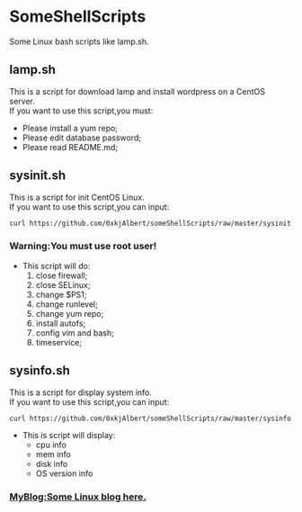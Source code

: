 # SomeShellScripts
Some Linux bash scripts like lamp.sh.

## lamp.sh
This is a script for download lamp and install wordpress on a CentOS server.  
If you want to use this script,you must:
* Please install a yum repo;
* Please edit database password;
* Please read README.md;

## sysinit.sh
This is a script for init CentOS Linux.  
If you want to use this script,you can input:
```bash
curl https://github.com/0xkjAlbert/someShellScripts/raw/master/sysinit.sh |bash
```
### Warning:You must use root user!
* This script will do:
  1. close firewall;
  2. close SELinux;
  3. change $PS1;
  4. change runlevel;
  5. change yum repo;
  6. install autofs;
  7. config vim and bash;
  8. timeservice;


## sysinfo.sh
This is a script for display system info.  
If you want to use this script,you can input:  
```bash
curl https://github.com/0xkjAlbert/someShellScripts/raw/master/sysinfo.sh |bash  
```
* This is script will display:
  * cpu info
  * mem info
  * disk info
  * OS version info

### [MyBlog:Some Linux blog here.](http://111.231.85.97)
